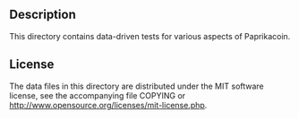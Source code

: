 Description
------------

This directory contains data-driven tests for various aspects of Paprikacoin.

License
--------

The data files in this directory are distributed under the MIT software
license, see the accompanying file COPYING or
http://www.opensource.org/licenses/mit-license.php.

